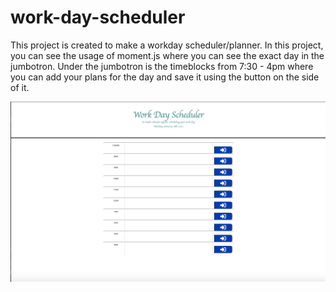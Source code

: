 # work-day-scheduler

This project is created to make a workday scheduler/planner.
In this project, you can see the usage of moment.js where you can see the exact day in the jumbotron.
Under the jumbotron is the timeblocks from 7:30 - 4pm where you can add your plans for the day and save it using the button on the side of it.

![screenshot-of-the-page](./assets/scheduler.png)

